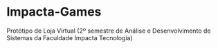 # Impacta-Games
Protótipo de Loja Virtual (2º semestre de Análise e Desenvolvimento de Sistemas da Faculdade Impacta Tecnologia)

